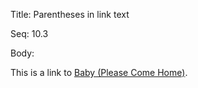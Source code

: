 Title:  Parentheses in link text

Seq:    10.3

Body: 

This is a link to [Baby (Please Come Home)](https://practopian.org/blog/hbowie/christmas-baby-please-come-home.html).
